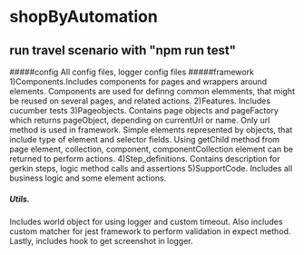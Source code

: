 # shopByAutomation
## run travel scenario with "npm run test"
#####config
All config files, logger config files
#####framework
1)Components.Includes components for pages and wrappers around elements. Components are used for definng common elemments, that might be reused on several pages, and related actions.
2)Features. Includes cucumber tests
3)Pageobjects. Contains page objects and pageFactory which returns pageObject, depending on currentUrl or name. Only url method is used in framework. Simple elements represented by objects, that
include type of element and selector fields. Using getChild method from page element, collection, component, componentCollection element can be returned to perform actions.
4)Step_definitions. Contains description for gerkin steps, logic method calls and assertions
5)SupportCode. Includes all business logic and some element actions.
##### Utils.
Includes world object for using logger and custom timeout. Also includes custom matcher for jest framework to perform validation in expect method.
Lastly, includes hook to get screenshot in logger.

